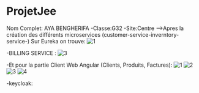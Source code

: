 # ProjetJee
Nom Complet: AYA BENGHERIFA -Classe:G32 -Site:Centre 
-->Apres la création des différents microservices (customer-service-inverntory-service-) Sur Eureka on trouve:
![1](https://user-images.githubusercontent.com/80550745/219696862-758a364e-9a54-40b5-ac76-98854fbf8f1a.jpg)

-BILLING SERVICE :
![3](https://user-images.githubusercontent.com/80550745/219697302-767e48f3-20ec-4cd5-b54c-c918bfd3da7d.jpg)

-Et pour la partie Client Web Angular (Clients, Produits, Factures):
![1](https://user-images.githubusercontent.com/80550745/219698483-90087978-11f0-4dc0-8180-7a18763cdaff.jpg)
![2](https://user-images.githubusercontent.com/80550745/219698518-c87065a4-c2d9-4b83-af09-411e2e1f2d3f.jpg)
![3](https://user-images.githubusercontent.com/80550745/219698547-12f45944-7445-4194-8ff5-7119a6b31591.jpg)
![4](https://user-images.githubusercontent.com/80550745/219698572-759ab03c-dd86-4741-a769-1247cd4f3684.jpg)

-keycloak:



